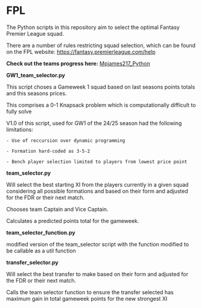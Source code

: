 # FPL
The Python scripts in this repository aim to select the optimal Fantasy Premier League squad.

There are a number of rules restricting squad selection, which can be found on the FPL website: https://fantasy.premierleague.com/help

 **Check out the teams progress here:** [Mpjames217_Python](https://fantasy.premierleague.com/entry/8035167/event/22)

**GW1_team_selector.py**

This script choses a Gameweek 1 squad based on last seasons points totals and this seasons prices.

This comprises a 0-1 Knapsack problem which is computationally difficult to fully solve

V1.0 of this script, used for GW1 of the 24/25 season had the following limitations:

    - Use of reccursion over dynamic programming

    - Formation hard-coded as 3-5-2

    - Bench player selection limited to players from lowest price point

**team_selector.py**

 Will select the best starting XI from the players currently in a given squad considering all possible formations and based on their form and adjusted for the FDR or their next match. 

 Chooses team Captain and Vice Captain.

 Calculates a predicted points total for the gameweek.

**team_selector_function.py**

modified version of the team_selector script with the function modified to be callable as a util function

 **transfer_selector.py**

Will select the best transfer to make based on their form and adjusted for the FDR or their next match.

Calls the team selector function to ensure the transfer selected has maximum gain in total gameweek points for the new strongest XI
